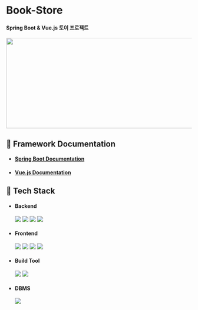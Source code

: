 # Book-Store

#### Spring Boot & Vue.js 토이 프로젝트

<img src="https://github.com/hyunmin0317/Book-Store/assets/63601183/b03ee343-0250-4001-b1e5-d7103856e946" width="750" height="245"/>

## :book: Framework Documentation

* #### [Spring Boot Documentation](https://docs.spring.io/spring-boot/docs/current/reference/htmlsingle/)
* #### [Vue.js Documentation](https://v3-docs.vuejs-korea.org/)

## :notebook_with_decorative_cover: Tech Stack

* #### Backend
    <img src="https://img.shields.io/badge/Java-11-007396?style=round-square&logo=oracle&logoColor=white"/>
    <img src="https://img.shields.io/badge/Spring-2.5.6-6DB33F?style=round-square&logo=Spring&logoColor=white"/>
    <img src="https://img.shields.io/badge/Spring%20Boot-6DB33F?style=round-square&logo=springboot&logoColor=white"/>
    <img src="https://img.shields.io/badge/Spring%20Security-6DB33F?style=round-square&logo=SpringSecurity&logoColor=white"/>

* #### Frontend
    <img src="https://img.shields.io/badge/HTML-E34F26?style=round-square&logo=HTML5&logoColor=white"/>
    <img src="https://img.shields.io/badge/JavaScript-F7DF1E?style=round-square&logo=JavaScript&logoColor=white"/>
    <img src="https://img.shields.io/badge/CSS-1572B6?style=round-square&logo=CSS3&logoColor=white"/>
    <img src="https://img.shields.io/badge/Vue.js-2.9.6-4FC08D?style=round-square&logo=vuedotjs&logoColor=white"/>

* #### Build Tool
    <img src="https://img.shields.io/badge/Maven-3.9.2-C71A36?style=round-square&logo=apachemaven&logoColor=white"/>
    <img src="https://img.shields.io/badge/Node.js-18.16.0-339933?style=round-square&logo=nodedotjs&logoColor=white"/>

* #### DBMS
    <img src="https://img.shields.io/badge/MariaDB-10.6.5-003545?style=round-square&logo=mariadb&logoColor=white"/>
